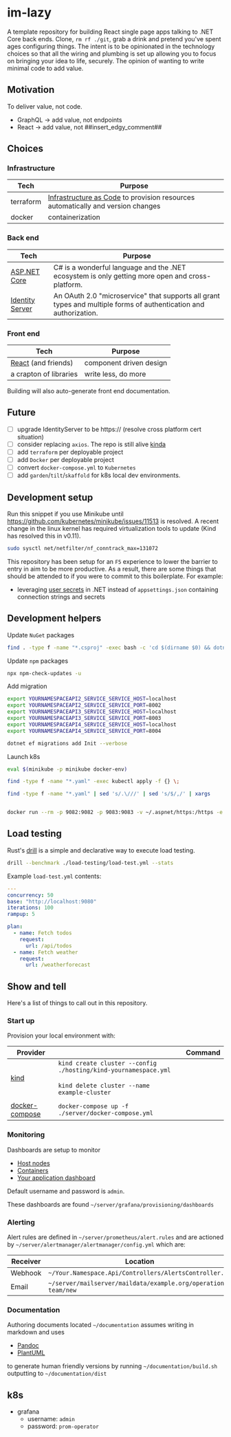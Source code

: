 # im-lazy

A template repository for building React single page apps talking to .NET Core back ends. Clone, `rm rf ./git`, grab a drink and pretend you've spent ages configuring things. The intent is to be opinionated in the technology choices so that all the wiring and plumbing is set up allowing you to focus on bringing your idea to life, securely. The opinion of wanting to write minimal code to add value.

## Motivation

To deliver value, not code.

- GraphQL -> add value, not endpoints
- React -> add value, not ##insert_edgy_comment##

## Choices

### Infrastructure

| Tech      | Purpose                                                                                                                                                               |
| --------- | --------------------------------------------------------------------------------------------------------------------------------------------------------------------- |
| terraform | [Infrastructure as Code](https://docs.microsoft.com/en-us/azure/devops/learn/what-is-infrastructure-as-code) to provision resources automatically and version changes |
| docker    | containerization                                                                                                                                                      |

### Back end

| Tech                                                                                                         | Purpose                                                                                                           |
| ------------------------------------------------------------------------------------------------------------ | ----------------------------------------------------------------------------------------------------------------- |
| [ASP.NET Core](https://docs.microsoft.com/en-us/aspnet/core/introduction-to-aspnet-core?view=aspnetcore-3.1) | C# is a wonderful language and the .NET ecosystem is only getting more open and cross-platform.                   |
| [Identity Server](https://identityserver4.readthedocs.io/en/latest/)                                         | An OAuth 2.0 "microservice" that supports all grant types and multiple forms of authentication and authorization. |

### Front end

| Tech                                        | Purpose                 |
| ------------------------------------------- | ----------------------- |
| [React](https://reactjs.org/) (and friends) | component driven design |
| a crapton of libraries                      | write less, do more     |

Building will also auto-generate front end documentation.

## Future

- [ ] upgrade IdentityServer to be https:// (resolve cross platform cert situation)
- [ ] consider replacing `axios`. The repo is still alive [kinda](https://github.com/axios/axios/issues/1965)
- [ ] add `terraform` per deployable project
- [ ] add `Docker` per deployable project
- [ ] convert `docker-compose.yml` to `Kubernetes`
- [ ] add `garden`/`tilt`/`skaffold` for k8s local dev environments.

## Development setup

Run this snippet if you use Minikube until https://github.com/kubernetes/minikube/issues/11513 is resolved. A recent change in the linux kernel has required virtualization tools to update (Kind has resolved this in v0.11).

```bash
sudo sysctl net/netfilter/nf_conntrack_max=131072
```

This repository has been setup for an `F5` experience to lower the barrier to entry in aim to be more productive. As a result, there are some things that should be attended to if you were to commit to this boilerplate. For example:

- leveraging [user secrets](https://docs.microsoft.com/en-us/aspnet/core/security/app-secrets?view=aspnetcore-5.0&tabs=linux) in .NET instead of `appsettings.json` containing connection strings and secrets

## Development helpers

Update `NuGet` packages

```bash
find . -type f -name "*.csproj" -exec bash -c 'cd $(dirname $0) && dotnet list package --outdated | sed -n -E "s/^.*> (\S*) .*([0-9].[0-9].[0-9]) $/dotnet add package \1 --version \2/gmip" | sh' {} \;
```

Update `npm` packages

```bash
npx npm-check-updates -u
```

Add migration

```bash
export YOURNAMESPACEAPI2_SERVICE_SERVICE_HOST=localhost
export YOURNAMESPACEAPI2_SERVICE_SERVICE_PORT=8002
export YOURNAMESPACEAPI3_SERVICE_SERVICE_HOST=localhost
export YOURNAMESPACEAPI3_SERVICE_SERVICE_PORT=8003
export YOURNAMESPACEAPI4_SERVICE_SERVICE_HOST=localhost
export YOURNAMESPACEAPI4_SERVICE_SERVICE_PORT=8004

dotnet ef migrations add Init --verbose
```

Launch k8s

```bash
eval $(minikube -p minikube docker-env)

find -type f -name "*.yaml" -exec kubectl apply -f {} \;

find -type f -name "*.yaml" | sed 's/.\///' | sed 's/$/,/' | xargs


docker run --rm -p 9082:9082 -p 9083:9083 -v ~/.aspnet/https:/https -e "ASPNETCORE_URLS=https://+;http://+" -e "ASPNETCORE_HTTPS_PORT=9083" -e "ASPNETCORE_ENVIRONMENT=development" -e "ASPNETCORE_Kestrel__Certificates__Default__Password=password" -e "ASPNETCORE_Kestrel__Certificates__Default__Path=/https/yourentirenamespace.pfx"  yournamespaceidentityserver:latest
```

## Load testing

Rust's [drill](https://github.com/fcsonline/drill) is a simple and declarative way to execute load testing.

```sh
drill --benchmark ./load-testing/load-test.yml --stats
```

Example `load-test.yml` contents:

```yml
---
concurrency: 50
base: "http://localhost:9080"
iterations: 100
rampup: 5

plan:
  - name: Fetch todos
    request:
      url: /api/todos
  - name: Fetch weather
    request:
      url: /weatherforecast
```

## Show and tell

Here's a list of things to call out in this repository.

### Start up

Provision your local environment with:

| Provider                                           |                                                                                                                        | Command |
| -------------------------------------------------- | ---------------------------------------------------------------------------------------------------------------------- | ------- |
| [kind](https://kind.sigs.k8s.io/)                  | `kind create cluster --config ./hosting/kind-yournamespace.yml` <br/><br/>`kind delete cluster --name example-cluster` |
|                                                    |
| [docker-compose](https://docs.docker.com/compose/) | `docker-compose up -f ./server/docker-compose.yml`                                                                     |

### Monitoring

Dashboards are setup to monitor

- [Host nodes](http://localhost:3000/d/node-exporter-dashboard/node-exporter-for-prometheus-dashboard-en-v20201010?orgId=1)
- [Containers](http://localhost:3000/d/cadvisor-dashboard/docker-and-system-monitoring?orgId=1&refresh=5m)
- [Your application dashboard](http://localhost:3000/d/mfyFMAuGk/yournamespaceapi-dashboard?orgId=1&refresh=5s)

Default username and password is `admin`.

These dashboards are found `~/server/grafana/provisioning/dashboards`

### Alerting

Alert rules are defined in `~/server/prometheus/alert.rules` and are actioned by `~/server/alertmanager/alertmanager/config.yml` which are:

| Receiver | Location                                                       |
| -------- | -------------------------------------------------------------- |
| Webhook  | `~/Your.Namespace.Api/Controllers/AlertsController.cs`         |
| Email    | `~/server/mailserver/maildata/example.org/operations-team/new` |

### Documentation

Authoring documents located `~/documentation` assumes writing in markdown and uses

- [Pandoc](https://pandoc.org)
- [PlantUML](https://plantuml.com/)

to generate human friendly versions by running `~/documentation/build.sh` outputting to `~/documentation/dist`

## k8s

- grafana
  - username: `admin`
  - password: `prom-operator`
